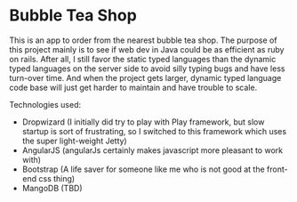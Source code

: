 Bubble Tea Shop
==============

This is an app to order from the nearest bubble tea shop.  The purpose of this project mainly is to see if web dev in Java could be as efficient as ruby on rails.  After all, I still favor the static typed languages than the dynamic typed languages on the server side to avoid silly typing bugs and have less turn-over time.  And when the project gets larger, dynamic typed language code base will just get harder to maintain and have trouble to scale.

Technologies used:

- Dropwizard (I initially did try to play with Play framework, but slow startup is sort of frustrating, so I switched to this framework which uses the super light-weight Jetty)
- AngularJS (angularJs certainly makes javascript more pleasant to work with)
- Bootstrap (A life saver for someone like me who is not good at the front-end css thing)
- MangoDB (TBD)

